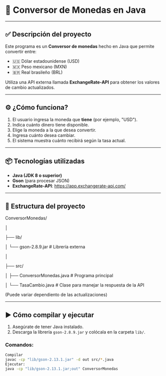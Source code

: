 # 💱 Conversor de Monedas en Java
---

## ✅ Descripción del proyecto

Este programa es un **Conversor de monedas** hecho en Java que permite convertir entre:

- 🇺🇸 Dólar estadounidense (USD)  
- 🇲🇽 Peso mexicano (MXN)  
- 🇧🇷 Real brasileño (BRL)

Utiliza una API externa llamada **ExchangeRate-API** para obtener los valores de cambio actualizados.

---

## ⚙️ ¿Cómo funciona?

1. El usuario ingresa la moneda que **tiene** (por ejemplo, "USD").
2. Indica cuánto dinero tiene disponible.
3. Elige la moneda a la que desea convertir.
4. Ingresa cuánto desea cambiar.
5. El sistema muestra cuánto recibirá según la tasa actual.

---

## 📦 Tecnologías utilizadas

- **Java (JDK 8 o superior)**
- **Gson** (para procesar JSON)
- **ExchangeRate-API**: https://app.exchangerate-api.com/

---

## 📁 Estructura del proyecto
ConversorMonedas/

│

├── lib/

│ └── gson-2.8.9.jar # Librería externa

│

├── src/

│ ├── ConversorMonedas.java # Programa principal

│ └── TasaCambio.java # Clase para manejar la respuesta de la API

(Puede variar dependiento de las actualizaciones)

---

## ▶️ Cómo compilar y ejecutar

1. Asegúrate de tener Java instalado.
2. Descarga la librería `gson-2.8.9.jar` y colócala en la carpeta `lib/`.

### Comandos:

```bash
Compilar
javac -cp "lib/gson-2.13.1.jar" -d out src/*.java
Ejecutar:
java -cp "lib/gson-2.13.1.jar;out" ConversorMonedas

